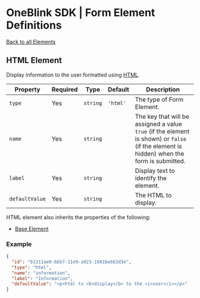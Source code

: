 # OneBlink SDK | Form Element Definitions

[Back to all Elements](../README.md)

## HTML Element

Display information to the user formatted using [HTML](https://developer.mozilla.org/en-US/docs/Web/HTML).

| Property       | Required | Type     | Default  | Description                                                                                                                              |
| -------------- | -------- | -------- | -------- | ---------------------------------------------------------------------------------------------------------------------------------------- |
| `type`         | Yes      | `string` | `'html'` | The type of Form Element.                                                                                                                |
| `name`         | Yes      | `string` |          | The key that will be assigned a value `true` (if the element is shown) or `false` (if the element is hidden) when the form is submitted. |
| `label`        | Yes      | `string` |          | Display text to identify the element.                                                                                                    |
| `defaultValue` | Yes      | `string` |          | The HTML to display.                                                                                                                     |

HTML element also inherits the properties of the following:

-   [Base Element](./base-element.md)

### Example

```JSON
{
  "id": "b1311ae0-6bb7-11e9-a923-1681be663d3e",
  "type": "html",
  "name": "information",
  "label": "Information",
  "defaultValue": "<p>html to <b>display</b> to the <i>user</i></p>"
}
```
